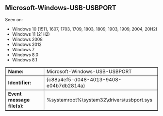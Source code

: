 ## Microsoft-Windows-USB-USBPORT

Seen on:
* Windows 10 (1511, 1607, 1703, 1709, 1803, 1809, 1903, 1909, 2004, 20H2)
* Windows 11 (21H2)
* Windows 2008
* Windows 2012
* Windows 7
* Windows 8.0
* Windows 8.1

<table border="1" class="docutils">
  <tbody>
    <tr>
      <td><b>Name:</b></td>
      <td>Microsoft-Windows-USB-USBPORT</td>
    </tr>
    <tr>
      <td><b>Identifier:</b></td>
      <td>{c88a4ef5-d048-4013-9408-e04b7db2814a}</td>
    </tr>
    <tr>
      <td><b>Event message file(s):</b></td>
      <td>%systemroot%\system32\drivers\usbport.sys</td>
    </tr>
  </tbody>
</table>

&nbsp;

